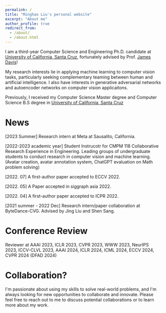 ```yaml
---
permalink: /
title: "Minghao Liu's personal website"
excerpt: "About me"
author_profile: true
redirect_from: 
  - /about/
  - /about.html
---
```



I am a third-year Computer Science and Engineering Ph.D. candidate at [University of California, Santa Cruz](https://engineering.ucsc.edu/), fortunately advised by Prof. [James Davis](https://users.soe.ucsc.edu/~davis/)! 

My research interests lie in applying machine learning to computer vision tasks, particularly seeking complementary teaming between human and artificial intelligence. I also have interests in generative adversarial networks and autoencoder networks on computer vision applicaitons.


Previously, I received my Computer Science Master degree and Computer Science B.S degree in [University of California, Santa Cruz](https://engineering.ucsc.edu/)



News
======

[2023 Summer] Research intern at Meta at Sausalito, California.

[2022-2023 academic year] Student Instrucotr for CMPM 118 Collaborative Research Experience in Engineering. Leading groups of undergraduate students to conduct research in computer vision and machine learning. (Avatar creation, avatar annotation system, ChatGPT evaluation on Math problem solving)

[2022. 07] A first-author paper accepted to ECCV 2022.

[2022. 05] A Paper accepted in siggraph asia 2022. 

[2022. 04] A first-author paper accepted to ICPR 2022.

[2021 summer - 2022 Dec] Research intern/paper collaboration at ByteDance-CVG. Advised by Jing Liu and Shen Sang.


Conference Review
======
Reviewer at AAAI 2023, ICLR 2023, CVPR 2023, WWW 2023, NeurIPS 2023, ICCV-CLVL 2023, AAAI 2024, ICLR 2024, ICML 2024, ECCV 2024, CVPR 2024 (DFAD 2024)


Collaboration?
======
I'm passionate about using my skills to solve real-world problems, and I'm always looking for new opportunities to collaborate and innovate. Please feel free to reach out to me to discuss potential collaborations or to learn more about my work.
